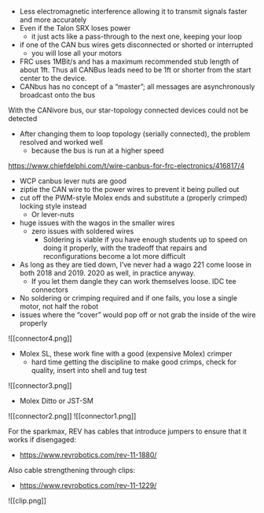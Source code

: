 - Less electromagnetic interference allowing it to transmit signals faster and more accurately
- Even if the Talon SRX loses power
	- it just acts like a pass-through to the next one, keeping your loop
- if one of the CAN bus wires gets disconnected or shorted or interrupted
	- you will lose all your motors
- FRC uses 1MBit/s and has a maximum recommended stub length of about 1ft. Thus all CANBus leads need to be 1ft or shorter from the start center to the device.
- CANbus has no concept of a “master”; all messages are asynchronously broadcast onto the bus

With the CANivore bus, our star-topology connected devices could not be detected
- After changing them to loop topology (serially connected), the problem resolved and worked well
	- because the bus is run at a higher speed

https://www.chiefdelphi.com/t/wire-canbus-for-frc-electronics/416817/4
- WCP canbus lever nuts are good
- ziptie the CAN wire to the power wires to prevent it being pulled out
- cut off the PWM-style Molex ends and substitute a (properly crimped) locking style instead
	- Or lever-nuts
- huge issues with the wagos in the smaller wires
	- zero issues with soldered wires
		- Soldering is viable if you have enough students up to speed on doing it properly, with the tradeoff that repairs and reconfigurations become a lot more difficult
- As long as they are tied down, I’ve never had a wago 221 come loose in both 2018 and 2019. 2020 as well, in practice anyway.
	- If you let them dangle they can work themselves loose.
IDC tee connectors
- No soldering or crimping required and if one fails, you lose a single motor, not half the robot
- issues where the “cover” would pop off or not grab the inside of the wire properly

![[connector4.png]]

- Molex SL, these work fine with a good (expensive Molex) crimper
	- hard time getting the discipline to make good crimps, check for quality, insert into shell and tug test
	
![[connector3.png]]

- Molex Ditto or JST-SM

![[connector2.png]]
![[connector1.png]]

For the sparkmax, REV has cables that introduce jumpers to ensure that it works if disengaged:
- https://www.revrobotics.com/rev-11-1880/

Also cable strengthening through clips:
- https://www.revrobotics.com/rev-11-1229/

![[clip.png]]